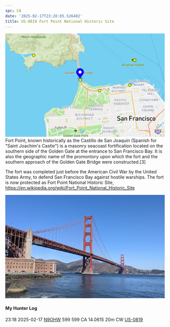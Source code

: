 ```yaml
---
spc: CA
date: '2025-02-17T23:28:05.526482'
title: US-0819 Fort Point National Historic Site
---
```


![pasted_image.png](/static/pasted_image_0037.png)
Fort Point, known historically as the Castillo de San Joaquín (Spanish for "Saint Joachim's Castle") is a masonry seacoast fortification located on the southern side of the Golden Gate at the entrance to San Francisco Bay. It is also the geographic name of the promontory upon which the fort and the southern approach of the Golden Gate Bridge were constructed.[3]

The fort was completed just before the American Civil War by the United States Army, to defend San Francisco Bay against hostile warships. The fort is now protected as Fort Point National Historic Site, 
https://en.wikipedia.org/wiki/Fort_Point_National_Historic_Site

![pasted_image001.png](/static/pasted_image001_0031.png)

#### My Hunter Log
23:18    2025-02-17    [N9OHW](https://qrz.com/db/N9OHW)    599    599    CA    14.0615    20m    CW    [US-0819](https://pota.app/#/park/US-0819)